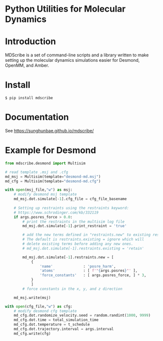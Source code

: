 Python Utilities for Molecular Dynamics
=======================================

Introduction
============

MDScribe is a set of command-line scripts and a library written to make 
setting up the molecular dynamics simulations easier for Desmond, OpenMM, and Amber.

Install
===============

```shell
$ pip install mdscribe
```

Documentation
=============

See https://sunghunbae.github.io/mdscribe/


Example for Desmond
===================

```python
from mdscribe.desmond import Multisim

# read template .msj and .cfg
md_msj = Multisim(template="desmond-md.msj")
md_cfg = Multisim(template="desmond-md.cfg")

with open(msj_file,"w") as msj:
    # modify desmond msj template
    md_msj.dot.simulate[-1].cfg_file = cfg_file_basename
    
    # Setting up restraints using the restraints keyword:
    # https://www.schrodinger.com/kb/332119
    if args.posres_force > 0.0:
        # print the restraints in the multisim log file
        md_msj.dot.simulate[-1].print_restraint = 'true'

        # add the new terms defined in "restraints.new" to existing restraints.
        # The default is restraints.existing = ignore which will 
        # delete existing terms before adding any new ones.
        # md_msj.dot.simulate[-1].restraints.existing = 'retain'

        md_msj.dot.simulate[-1].restraints.new = [
            {
                'name'              : 'posre_harm',
                'atoms'             : [ f'"{args.posres}"' ],
                'force_constants'   : [ args.posres_force, ] * 3,
            }
            ]
        # force constants in the x, y, and z direction

    md_msj.write(msj)

with open(cfg_file,"w") as cfg:
    # modify desmond cfg template
    md_cfg.dot.randomize_velocity.seed = random.randint(1000, 9999)
    md_cfg.dot.time = total_simulation_time
    md_cfg.dot.temperature = t_schedule
    md_cfg.dot.trajectory.interval = args.interval
    md_cfg.write(cfg)
```

